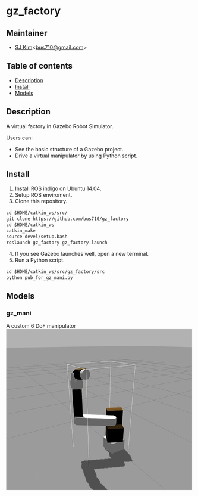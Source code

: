 # gz_factory

## Maintainer
- [SJ Kim](http://bus710.net)<<bus710@gmail.com>>

## Table of contents
- [Description](#description)
- [Install](#install)
- [Models](#models) 

## Description
A virtual factory in Gazebo Robot Simulator.  

Users can:   
- See the basic structure of a Gazebo project.  
- Drive a virtual manipulator by using Python script.

## Install
1. Install ROS indigo on Ubuntu 14.04.
2. Setup ROS enviroment.
3. Clone this repository.
```
cd $HOME/catkin_ws/src/
git clone https://github.com/bus710/gz_factory
cd $HOME/catkin_ws
catkin_make
source devel/setup.bash
roslaunch gz_factory gz_factory.launch
```
4. If you see Gazebo launches well, open a new terminal.
5. Run a Python script.
```
cd $HOME/catkin_ws/src/gz_factory/src
python pub_for_gz_mani.py
```

## Models
### gz_mani
A custom 6 DoF manipulator
![gz_mani](screenshots/gz_mani.jpg)

